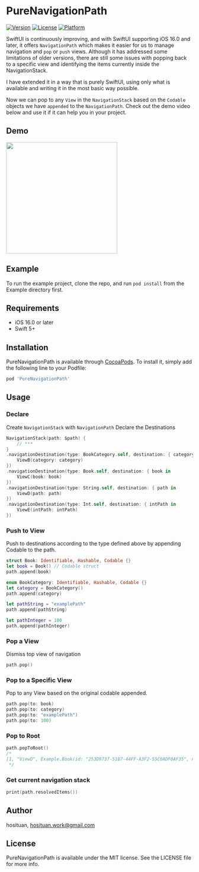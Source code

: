 # PureNavigationPath

[![Version](https://img.shields.io/cocoapods/v/PureNavigationPath.svg?style=flat)](https://cocoapods.org/pods/PureNavigationPath)
[![License](https://img.shields.io/cocoapods/l/PureNavigationPath.svg?style=flat)](https://cocoapods.org/pods/PureNavigationPath)
[![Platform](https://img.shields.io/cocoapods/p/PureNavigationPath.svg?style=flat)](https://cocoapods.org/pods/PureNavigationPath)

SwiftUI is continuously improving, and with SwiftUI supporting iOS 16.0 and later, it offers `NavigationPath` which makes it easier for us to manage navigation and `pop` or `push` views. Although it has addressed some limitations of older versions, there are still some issues with popping back to a specific view and identifying the items currently inside the NavigationStack.

I have extended it in a way that is purely SwiftUI, using only what is available and writing it in the most basic way possible.

Now we can pop to any `View` in the `NavigationStack` based on the `Codable` objects we have `appended` to the `NavigationPath`.
Check out the demo video below and use it if it can help you in your project.

## Demo
<img src="Demo.gif" width="300"/>

## Example

To run the example project, clone the repo, and run `pod install` from the Example directory first.

## Requirements
- iOS 16.0 or later
- Swift 5+

## Installation
PureNavigationPath is available through [CocoaPods](https://cocoapods.org). To install
it, simply add the following line to your Podfile:

```ruby
pod 'PureNavigationPath'
```
## Usage
### Declare
Create `NavigationStack` with `NavigationPath`
Declare the Destinations
```swift
NavigationStack(path: $path) {
    // ***
}
.navigationDestination(type: BookCategory.self, destination: { category in
    ViewB(category: category)
})
.navigationDestination(type: Book.self, destination: { book in
    ViewC(book: book)
})
.navigationDestination(type: String.self, destination: { path in
    ViewD(path: path)
})
.navigationDestination(type: Int.self, destination: { intPath in
    ViewE(intPath: intPath)
})
```
### Push to View
Push to destinations according to the type defined above by appending Codable to the path.
```swift
struct Book: Identifiable, Hashable, Codable {}
let book = Book() // Codable struct
path.append(book)

enum BookCategory: Identifiable, Hashable, Codable {}
let category = BookCategory() 
path.append(category)

let pathString = "examplePath"
path.append(pathString)

let pathInteger = 100
path.append(pathInteger)
```

### Pop a View
Dismiss top view of navigation
```swift
path.pop()
```

### Pop to a Specific View
Pop to any View based on the original codable appended.
```swift
path.pop(to: book)
path.pop(to: category)
path.pop(to: "examplePath")
path.pop(to: 100)
```

### Pop to Root
```swift
path.popToRoot()
/*
[1, "ViewD", Example.Book(id: "253D9737-51B7-44FF-A3F2-55C0ADF0AF35", name: "To Kill a Mockingbird", author: "Harper Lee", page: 281), Example.BookCategory.new]
 */
```

### Get current navigation stack
```swift
print(path.resolvedItems())
```

## Author

hosituan, hosituan.work@gmail.com

## License

PureNavigationPath is available under the MIT license. See the LICENSE file for more info.
